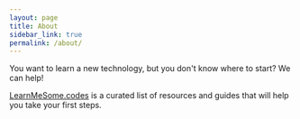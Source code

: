 ```yaml
---
layout: page
title: About
sidebar_link: true
permalink: /about/
---
```


You want to learn a new technology, but you don't know where to start?  We can help!

[LearnMeSome.codes](http://learnmesome.codes) is a curated list of resources and guides that will help you take your first steps.
